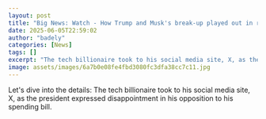 ```yaml
---
layout: post
title: "Big News: Watch - How Trump and Musk's break-up played out in real time"
date: 2025-06-05T22:59:02
author: "badely"
categories: [News]
tags: []
excerpt: "The tech billionaire took to his social media site, X, as the president expressed disappointment in his opposition to his spending bill."
image: assets/images/6a7b0e08fe4fbd3080fc3dfa38cc7c11.jpg
---
```


Let's dive into the details: The tech billionaire took to his social media site, X, as the president expressed disappointment in his opposition to his spending bill.

